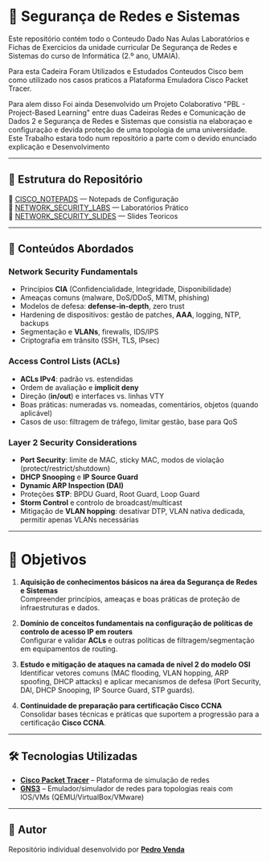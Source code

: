# 🔐 Segurança de Redes e Sistemas

Este repositório contém todo o Conteudo Dado Nas Aulas Laboratórios e Fichas de Exercicios da unidade curricular De Segurança de Redes e Sistemas do curso de Informática (2.º ano, UMAIA).

Para esta Cadeira Foram Utilizados e Estudados Conteudos Cisco bem como utilizado nos casos praticos a Plataforma Emuladora Cisco Packet Tracer.

Para alem disso Foi ainda Desenvolvido um Projeto Colaborativo "PBL - Project-Based Learning" entre duas Cadeiras Redes e Comunicação de Dados 2 e Segurança de Redes e Sistemas que consistia na elaboraçao e configuração e devida proteção de uma topologia de uma universidade.
Este Trabalho estara todo num repositório a parte com o devido enunciado explicação e Desenvolvimento 

---

## 🚀 Estrutura do Repositório

📂 [CISCO_NOTEPADS](./CISCO_NOTEPADS) — Notepads de Configuração <br>
📂 [NETWORK_SECURITY_LABS](./NETWORK_SECURITY_LABS) — Laboratórios Prático <br>
📂 [NETWORK_SECURITY_SLIDES](./NETWORK_SECURITY_SLIDES) — Slides Teoricos

---

## 📌 Conteúdos Abordados

### Network Security Fundamentals
- Princípios **CIA** (Confidencialidade, Integridade, Disponibilidade)  
- Ameaças comuns (malware, DoS/DDoS, MITM, phishing)  
- Modelos de defesa: **defense-in-depth**, zero trust  
- Hardening de dispositivos: gestão de patches, **AAA**, logging, NTP, backups  
- Segmentação e **VLANs**, firewalls, IDS/IPS  
- Criptografia em trânsito (SSH, TLS, IPsec)

### Access Control Lists (ACLs)
- **ACLs IPv4**: padrão vs. estendidas  
- Ordem de avaliação e **implicit deny**  
- Direção (**in/out**) e interfaces vs. linhas VTY  
- Boas práticas: numeradas vs. nomeadas, comentários, objetos (quando aplicável)  
- Casos de uso: filtragem de tráfego, limitar gestão, base para QoS

### Layer 2 Security Considerations
- **Port Security**: limite de MAC, sticky MAC, modos de violação (protect/restrict/shutdown)  
- **DHCP Snooping** e **IP Source Guard**  
- **Dynamic ARP Inspection (DAI)**  
- Proteções **STP**: BPDU Guard, Root Guard, Loop Guard  
- **Storm Control** e controlo de broadcast/multicast  
- Mitigação de **VLAN hopping**: desativar DTP, VLAN nativa dedicada, permitir apenas VLANs necessárias


---

# 🎯 Objetivos

1. **Aquisição de conhecimentos básicos na área da Segurança de Redes e Sistemas**  
   Compreender princípios, ameaças e boas práticas de proteção de infraestruturas e dados.

2. **Domínio de conceitos fundamentais na configuração de políticas de controlo de acesso IP em routers**  
   Configurar e validar **ACLs** e outras políticas de filtragem/segmentação em equipamentos de routing.

3. **Estudo e mitigação de ataques na camada de nível 2 do modelo OSI**  
   Identificar vetores comuns (MAC flooding, VLAN hopping, ARP spoofing, DHCP attacks) e aplicar mecanismos de defesa (Port Security, DAI, DHCP Snooping, IP Source Guard, STP guards).

4. **Continuidade de preparação para certificação Cisco CCNA**  
   Consolidar bases técnicas e práticas que suportem a progressão para a certificação **Cisco CCNA**.



--- 

## 🛠️ Tecnologias Utilizadas

- [**Cisco Packet Tracer**](https://www.netacad.com/courses/packet-tracer) – Plataforma de simulação de redes
- [**GNS3**](https://www.gns3.com/) – Emulador/simulador de redes para topologias reais com IOS/VMs (QEMU/VirtualBox/VMware)

---

## 👤 Autor

Repositório individual desenvolvido por [**Pedro Venda**](https://github.com/PedroVenda27)


